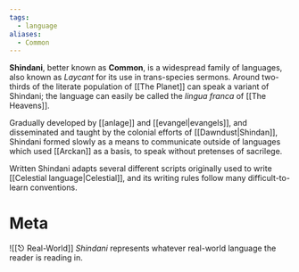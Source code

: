 ```yaml
---
tags:
  - language
aliases:
  - Common
---
```

**Shindani**, better known as **Common**, is a widespread family of languages, also known as *Laycant* for its use in trans-species sermons. Around two-thirds of the literate population of [[The Planet]] can speak a variant of Shindani; the language can easily be called the *lingua franca* of [[The Heavens]].

Gradually developed by [[anlage]] and [[evangel|evangels]], and disseminated and taught by the colonial efforts of [[Dawndust|Shindan]], Shindani formed slowly as a means to communicate outside of languages which used [[Arckan]] as a basis, to speak without pretenses of sacrilege. 

Written Shindani adapts several different scripts originally used to write [[Celestial language|Celestial]], and its writing rules follow many difficult-to-learn conventions.

# Meta
![[⎋ Real-World]]
*Shindani* represents whatever real-world language the reader is reading in.